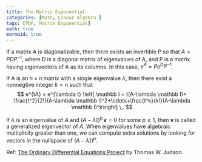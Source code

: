 ```yaml
---
title: The Matrix Exponential 
categories: [Math, Linear Algebra ]
tags: [PDF, Matrix Exponential]
math: true
mermaid: true
---
```


If a matrix A is diagonalizable, then there exists an invertible P so that $A = PDP^{−1}$, where D is a diagonal matrix of eigenvalues of A, and P is a matrix having eigenvectors of A as its columns. In this case, $e^A = Pe^D P^{-1}$.



If A is an $n \times n$ matrix with a single eigenvalue $\lambda$, then there exist a nonnegtive integer $k < n$ such that 
$$
e^{tA} = e^{\lambda t} \left[ \mathbb I + t(A-\lambda \mathbb I)+ \frac{t^2}{2!}(A-\lambda \mathbb I)^2+\cdots+\frac{t^k}{k!}(A-\lambda \mathbb I)^k\right]
\,.
$$

If $\lambda$ is an eigenvalue of $A$ and $(A-\lambda \mathbb I)^p \, {\mathbf v} = 0$ for some $p\ge 1$, 
then $\mathbf v$ is called a generalized eigenvector of $A$.
When eigenvalues have algebraic multiplicity greater than one, we can compute extra solutions by looking for vectors in the nullspace of $(A-\lambda \mathbb I)^p$.

Ref: [The Ordinary Differential Equations Project](http://faculty.sfasu.edu/judsontw/ode/html-20180819/odeproject.html)  by Thomas W. Judson.
